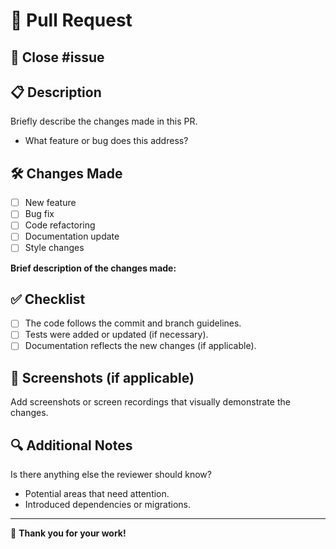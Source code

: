 # 🚀 Pull Request  

## 🔗 Close #issue  

## 📋 Description  
Briefly describe the changes made in this PR.  
- What feature or bug does this address?  

## 🛠️ Changes Made  
- [ ] New feature  
- [ ] Bug fix  
- [ ] Code refactoring  
- [ ] Documentation update  
- [ ] Style changes  

**Brief description of the changes made:**  
<Write a brief description of the changes here>  

## ✅ Checklist  
- [ ] The code follows the commit and branch guidelines.  
- [ ] Tests were added or updated (if necessary).  
- [ ] Documentation reflects the new changes (if applicable).  

## 📂 Screenshots (if applicable)  
Add screenshots or screen recordings that visually demonstrate the changes.  

## 🔍 Additional Notes  
Is there anything else the reviewer should know?  
- Potential areas that need attention.  
- Introduced dependencies or migrations.  

---  
🙏 **Thank you for your work!**  

